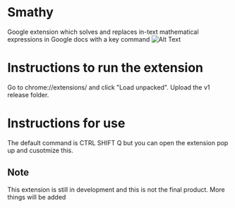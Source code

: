 # Smathy
Google extension which solves and replaces in-text mathematical expressions in Google docs with a key command
![Alt Text](https://media2.giphy.com/media/e0VRSOtn884pH6GAtf/giphy.gif?cid=790b7611f217cd28b0fbc36b3edff03b0f515d8e7d8b4d8a&rid=giphy.gif&ct=g)
# Instructions to run the extension
Go to chrome://extensions/ and click "Load unpacked". Upload the v1 release folder. 
# Instructions for use
The default command is CTRL SHIFT Q but you can open the extension pop up and cusotmize this. 
## Note
This extension is still in development and this is not the final product. More things will be added
